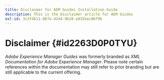 ```yaml
---
title: Disclaimer for AEM Guides Installation Guide
description: This is the Disclaimer article for AEM Guides
exl-id: 3c3f4b11-867e-42d4-9b28-a035bec0bf9b
---
```

# Disclaimer {#id2263D0P0TYU}

*Adobe Experience Manager Guides* was formerly branded as *XML Documentation for Adobe Experience Manager*. Please note certain references within the documentation may still refer to prior branding but are still applicable to the current offering.
